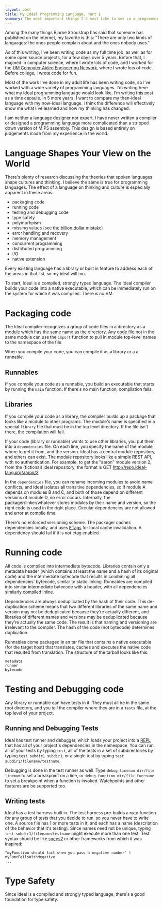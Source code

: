```yaml
---
layout: post
title: My Ideal Programming Language, Part 1
summary: The most important things I'd most like to see in a programming language
---
```


Among the many things Bjarne Stroustrup has said that someone has published on the internet, my favorite is this: "There are only two kinds of languages: the ones people complain about and the ones nobody uses."

As of this writing, I've been writing code as my full time job, as well as for some open source projects, for a few days over 5 years. Before that, I majored in computer science, where I wrote lots of code, and I worked for the [UM Computer Aided Engineering Network](http://www.engin.umich.edu/caen/), where I wrote lots of code. Before college, I wrote code for fun.

Most of the work I've done in my adult life has been writing code, so I've worked with a wide variety of programming languages. I'm writing here what my ideal programming language would look like. I'm writing this post as a time capsule. In 5 more years, I want to compare my then-ideal language with my now-ideal language. I think the difference will effectively show me what I've learned and how my thinking has changed.

I am neither a language designer nor expert. I have never written a compiler or designed a programming language more complicated than a stripped down version of MIPS assembly. This design is based entirely on judgements made from my experience in the world.

# Language Shapes Your View on the World

There's plenty of research discussing the theories that spoken languages shape cultures and thinking. I believe the same is true for programming languages. The effect of a language on thinking and culture is especially apparent in these areas:

* packaging code
* running code
* testing and debugging code
* type safety
* polymorhpism
* missing values (see [the billion dollar mistake](http://qconlondon.com/london-2009/presentation/Null+References:+The+Billion+Dollar+Mistake))
* error handling and recovery
* memory management
* concurrent programming
* distributed programming
* I/O
* native extension

Every existing language has a library or built in feature to address each of the areas in that list, so my ideal will too.

To start, Ideal is a compiled, strongly typed language. The Ideal compiler builds your code into a native executable, which can be immediately run on the system for which it was compiled. There is no VM.

# Packaging code

The Ideal compiler recognizes a group of code files in a directory as a module which has the same name as the directory. Any code file not in the same module can use the `import` function to pull in module top-level names to the namespace of the file.

When you compile your code, you can compile it as a library or a a runnable.

## Runnables

If you compile your code as a runnable, you build an executable that starts by running the `main` function. If there's no main function, compilation fails.

## Libraries

If you compile your code as a library, the compiler builds up a package that looks like a module to other programs. The module's name is specified in a special `library` file that must be in the top level directory. If the file isn't there, the compilation will fail.

If your code (library or runnable) wants to use other libraries, you put them into a `dependencies` file. On each line, you specify the name of the module, where to get it from, and the version. Ideal has a central module repository, and others can exist. The module repository looks like a simple REST API, with no authentication. For example, to get the "aaron" module version 2, from the (fictional) ideal repository, the format is GET http://repo.ideal-lang.org/aaron/2

In the `dependencies` file, you can rename incoming modules to avoid name conflicts, and Ideal isolates all transitive dependencies, so if module A depends on modules B and C, and both of those depend on different versions of module D, no error occurs. Internally, the packager/linker/whatever stores modules by their name and version, so the right code is used in the right place. Circular dependencies are not allowed and error at compile time.

There's no enforced versioning scheme. The packager caches dependencies locally, and uses [ETags](http://en.wikipedia.org/wiki/HTTP_ETag) for local cache invalidation. A dependency should fail if it is not etag enabled.

# Running code

All code is compiled into intermediate bytecode. Libraries contain only a metadata header (which contains at least the name and a hash of its original code) and the intermediate bytecode that results in combining all dependencies' bytecode, similar to static linking. Runnables are compiled into similar intermediate bytecode with a header, with all dependencies similarly compiled inline.

Dependencies are always deduplicated by the hash of their code. This de-duplication scheme means that two different libraries of the same name and version may not be deduplicated because they're actually different, and libraries of different names and versions may be deduplicated because they're actually the same code. The result is that naming and versioning are irrelevant to the compiler. The hash of the code (not bytecode) determines duplication.

Runnables come packaged in an tar file that contains a native executable (for the target host) that translates, caches and executes the native code that resulted from translation. The structure of the tarball looks like this:

```
metadata
runner
bytecode
```

# Testing and Debugging code

Any library or runnable can have tests in it. They must all be in the same root directory, and you tell the compiler where they are in a `tests` file, at the top level of your project.

## Running and Debugging Tests

Ideal has test runner and debugger, which loads your project into a [REPL](http://en.wikipedia.org/wiki/Read%E2%80%93eval%E2%80%93print_loop) that has all of your project's dependencies in the namespace. You can run all of your tests by typing `test`, all of the tests in a set of subdirectories by typing `test subdir1 subdir1`, or a single test by typing `test subdir1/filename/testname`.

Debugging is done in the test runner as well. Type `debug-linenum dir/file linenum` to set a breakpoint on a line, or `debug-function dir/file funcname` to set a breakpoint when a function is invoked. Watchpoints and other features are be supported too.

## Writing tests

Ideal has a test harness built in. The test harness pre-builds a `main` function for any group of tests that you decide to run, so you never have to write one. A source file has 1 or more tests in it, and each has a name (description of the behavior that it's testing). Since names need not be unique, typing `test subdir1/filename/testname` might execute more than one test. Test syntax should be like [specs2](http://etorreborre.github.io/specs2/) or other frameworks from which it was inspired:

```
"myFunction should fail when you pass a negative number" ! myFuncFailsWithNegative
...
```

# Type Safety

Since Ideal is a compiled and strongly typed language, there's a good foundation for type safety.
